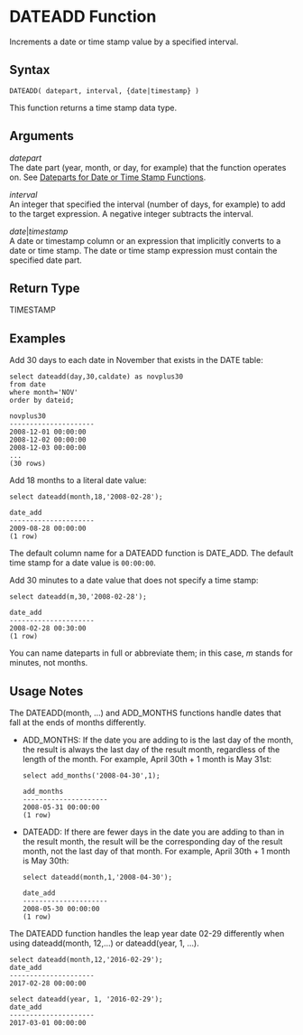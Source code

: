 # DATEADD Function<a name="r_DATEADD_function"></a>

Increments a date or time stamp value by a specified interval\. 

## Syntax<a name="r_DATEADD_function-synopsis"></a>

```
DATEADD( datepart, interval, {date|timestamp} )
```

This function returns a time stamp data type\. 

## Arguments<a name="r_DATEADD_function-arguments"></a>

 *datepart*   
The date part \(year, month, or day, for example\) that the function operates on\. See [Dateparts for Date or Time Stamp Functions](r_Dateparts_for_datetime_functions.md)\. 

 *interval*   
An integer that specified the interval \(number of days, for example\) to add to the target expression\. A negative integer subtracts the interval\. 

 *date*\|*timestamp*  
A date or timestamp column or an expression that implicitly converts to a date or time stamp\. The date or time stamp expression must contain the specified date part\. 

## Return Type<a name="r_DATEADD_function-return-type"></a>

TIMESTAMP

## Examples<a name="r_DATEADD_function-examples"></a>

Add 30 days to each date in November that exists in the DATE table: 

```
select dateadd(day,30,caldate) as novplus30
from date
where month='NOV'
order by dateid;

novplus30
---------------------
2008-12-01 00:00:00
2008-12-02 00:00:00
2008-12-03 00:00:00
...
(30 rows)
```

 Add 18 months to a literal date value: 

```
select dateadd(month,18,'2008-02-28');

date_add
---------------------
2009-08-28 00:00:00
(1 row)
```

The default column name for a DATEADD function is DATE\_ADD\. The default time stamp for a date value is `00:00:00`\. 

Add 30 minutes to a date value that does not specify a time stamp: 

```
select dateadd(m,30,'2008-02-28');

date_add
---------------------
2008-02-28 00:30:00
(1 row)
```

You can name dateparts in full or abbreviate them; in this case, *m* stands for minutes, not months\. 

## Usage Notes<a name="r_DATEADD_usage_notes"></a>

 The DATEADD\(month, \.\.\.\) and ADD\_MONTHS functions handle dates that fall at the ends of months differently\. 
+ ADD\_MONTHS: If the date you are adding to is the last day of the month, the result is always the last day of the result month, regardless of the length of the month\. For example, April 30th \+ 1 month is May 31st: 

  ```
  select add_months('2008-04-30',1);
  
  add_months
  ---------------------
  2008-05-31 00:00:00
  (1 row)
  ```
+ DATEADD: If there are fewer days in the date you are adding to than in the result month, the result will be the corresponding day of the result month, not the last day of that month\. For example, April 30th \+ 1 month is May 30th: 

  ```
  select dateadd(month,1,'2008-04-30');
  
  date_add
  ---------------------
  2008-05-30 00:00:00
  (1 row)
  ```

The DATEADD function handles the leap year date 02\-29 differently when using dateadd\(month, 12,…\) or dateadd\(year, 1, …\)\. 

```
select dateadd(month,12,'2016-02-29');
date_add
---------------------
2017-02-28 00:00:00

select dateadd(year, 1, '2016-02-29');
date_add       
---------------------
2017-03-01 00:00:00
```